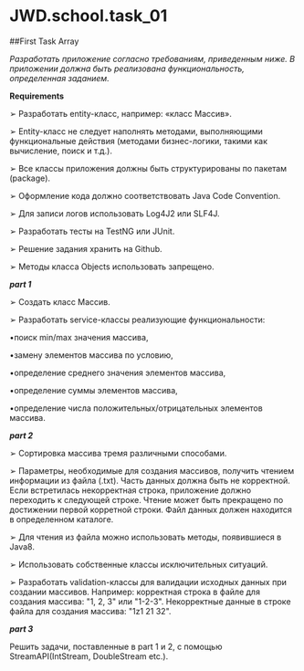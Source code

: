 # JWD.school.task_01

##First Task Array

_Разработать приложение согласно требованиям, приведенным ниже. В приложении должна быть реализована функциональность, определенная заданием._

**Requirements**

➢ Разработать entity-класс, например: «класс Массив».

➢ Entity-класс не следует наполнять методами, выполняющими функциональные действия (методами бизнес-логики, такими как вычисление, поиск и т.д.).

➢ Все классы приложения должны быть структурированы по пакетам (package).

➢ Оформление кода должно соответствовать Java Code Convention.

➢ Для записи логов использовать Log4J2 или SLF4J.

➢ Разработать тесты на TestNG или JUnit.

➢ Решение задания хранить на Github.

➢ Методы класса Objects использовать запрещено.

_**part 1**_

➢ Создать класс Массив.

➢ Разработать service-классы реализующие функциональности:

•поиск min/max значения массива,

•замену элементов массива по условию,

•определение среднего значения элементов массива,

•определение суммы элементов массива,

•определение числа положительных/отрицательных элементов массива.

_**part 2**_

➢ Сортировка массива тремя различными способами.

➢ Параметры, необходимые для создания массивов, получить чтением информации из файла (.txt). Часть данных должна быть не корректной. Если встретилась некорректная строка, приложение должно переходить к следующей строке. Чтение может быть прекращено по достижении первой корретной строки. Файл данных должен находится в определенном каталоге.

➢ Для чтения из файла можно использовать методы, появившиеся в Java8.

➢ Использовать собственные классы исключительных ситуаций.

➢ Разработать validation-классы для валидации исходных данных при создании массивов. Например: корректная строка в файле для создания массива: "1, 2, 3" или "1-2-3". Некорректные данные в строке файла для создания массива: "1z1 21 32". 

**_part 3_**

Решить задачи, поставленные в part 1 и 2, с помощью  StreamAPI(IntStream, DoubleStream etc.).
